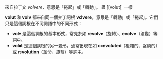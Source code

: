 來自拉丁文 _volvere_，意思是「捲起」或「轉動」。
跟 [[volut]] 一樣

**volut** 和 **volv** 都來自同一個拉丁詞根 **volvere**，意思是「轉動」或「捲起」。它們只是這個詞根在不同詞語中的不同形式：

- **volv** 是這個詞根的基本形式，常見於如 **revolve**（旋轉）、**evolve**（演變）等詞中。
- **volut** 是這個詞根的另一變形，通常出現在如 **convoluted**（複雜的、盤繞的）或 **revolution**（革命，旋轉）等詞中。